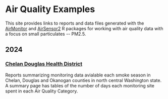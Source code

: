 # Air Quality Examples

This site provides links to reports and data files generated with the
[AirMonitor](https://mazamascience.github.io/AirMonitor) and 
[AirSensor2](https://mazamascience.github.io/AirSensor2) 
R packages for working with air quality data with
a focus on small particulates -- PM2.5.

## 2024

### [Chelan Douglas Health District](./2024/Chelan-Douglas_Health_District)

Reports summarizing monitoring data avialable each smoke season in Chelan,
Douglas and Okanogan counties in north central Washington state. A summary
page has tables of the number of days each monitoring site spent in each
Air Quality Category.
